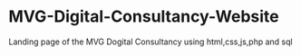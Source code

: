 # MVG-Digital-Consultancy-Website
Landing page of the MVG Dogital Consultancy using html,css,js,php and sql
